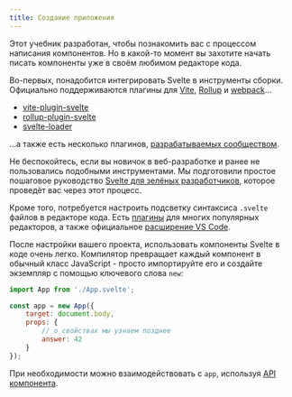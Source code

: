 ```yaml
---
title: Создание приложения
---
```


Этот учебник разработан, чтобы познакомить вас с процессом написания компонентов. Но в какой-то момент вы захотите начать писать компоненты уже в своём любимом редакторе кода.

Во-первых, понадобится интегрировать Svelte в инструменты сборки. Официально поддерживаются плагины для [Vite](https://vitejs.dev/), [Rollup](https://rollupjs.org) и [webpack](https://webpack.js.org/)...

* [vite-plugin-svelte](https://github.com/sveltejs/vite-plugin-svelte)
* [rollup-plugin-svelte](https://github.com/sveltejs/rollup-plugin-svelte)
* [svelte-loader](https://github.com/sveltejs/svelte-loader)

...а также есть несколько плагинов, [разрабатываемых сообществом](https://sveltesociety.dev/tools).

Не беспокойтесь, если вы  новичок в веб-разработке и ранее не пользовались подобными инструментами. Мы подготовили простое пошаговое руководство [Svelte для зелёных разработчиков](/blog/svelte-for-new-developers), которое проведёт вас через этот процесс.

Кроме того, потребуется настроить подсветку синтаксиса `.svelte` файлов в редакторе кода. Есть [плагины](https://sveltesociety.dev/tools#editor-support) для многих популярных редакторов, а также официальное [расширение VS Code](https://marketplace.visualstudio.com/items?itemName=svelte.svelte-vscode).

<!--
ПРИМЕЧАНИЕ: Удалено до тех пор, пока у нас не будет лучшего места для настройки руководства редактора. См. https://github.com/sveltejs/svelte/pull/7310#issuecomment-1049923609

Если в вашем редакторе нет плагина Svelte, вы можете следовать [this guide](/blog/setting-up-your-editor), чтобы настроить текстовый редактор на обработку файлов `.svelte` так же, как `.html` для подсветки синтаксиса. -->

После настройки вашего проекта, использовать компоненты Svelte в коде очень легко. Компилятор превращает каждый компонент в обычный класс JavaScript - просто импортируйте его и создайте экземпляр с помощью ключевого слова `new`:

```js
import App from './App.svelte';

const app = new App({
	target: document.body,
	props: {
		// о свойствах мы узнаем позднее
		answer: 42
	}
});
```

При необходимости можно взаимодействовать с `app`, используя [API компонента](/docs#rantajm-api-komponenta-na-kliente).

